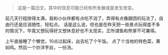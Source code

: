 > 这是一篇旧文，其中的信息可能已经有所发展或是发生改变。

前几天行程排得太满，我和小伙伴都有点吃不消了，弄得有点像跟团的玩法了，自由行还是应该随性、轻松点。
话是这么说，但也是在昨天把一些景点玩得差不多的情况下，毕竟又想玩得好又想休息好也不太现实，正所谓鱼和熊掌不可兼得。

上午直接睡了个懒觉，10点过起床，出去吃了个午饭。
点了个当地的特色菜，黄焖鸡。然后一个炒洋芋丝，一份汤。
